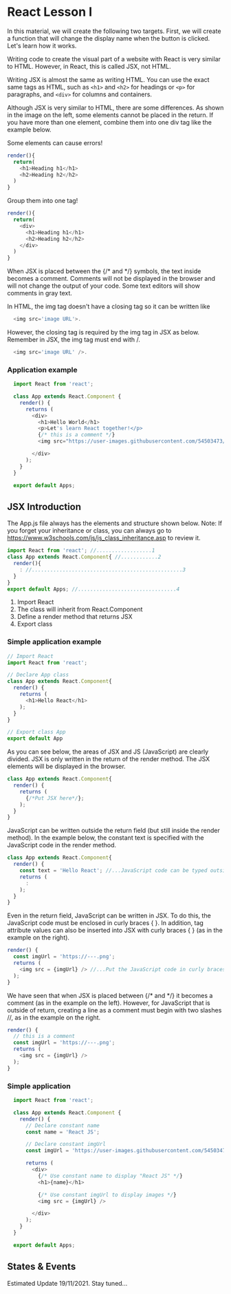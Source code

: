 # React Lesson I

In this material, we will create the following two targets. First, we will create a function that will change the display name when the button is clicked. Let's learn how it works.

Writing code to create the visual part of a website with React is very similar to HTML. However, in React, this is called JSX, not HTML.

Writing JSX is almost the same as writing HTML. You can use the exact same tags as HTML, such as ```<h1>``` and ```<h2>``` for headings or ```<p>``` for paragraphs, and ```<div>``` for columns and containers.

Although JSX is very similar to HTML, there are some differences. As shown in the image on the left, some elements cannot be placed in the return. If you have more than one element, combine them into one div tag like the example below.

Some elements can cause errors!

```js
render(){
  return(
    <h1>Heading h1</h1>
    <h2>Heading h2</h2>
  )
}
```

Group them into one tag!

```js
render(){
  return(
    <div>
      <h1>Heading h1</h1>
      <h2>Heading h2</h2>
    </div>
  )
}
```

When JSX is placed between the {/* and */} symbols, the text inside becomes a comment. Comments will not be displayed in the browser and will not change the output of your code. Some text editors will show comments in gray text.
  
In HTML, the img tag doesn't have a closing tag so it can be written like
```php
  <img src='image URL'>.
```
  However, the closing tag is required by the img tag in JSX as below. Remember in JSX, the img tag must end with /.
```php
  <img src='image URL' />.
```

### Application example
```js
  import React from 'react';

  class App extends React.Component {
    render() {
      returns (
        <div>
          <h1>Hello World</h1>
          <p>Let's learn React together!</p>
          {/* this is a comment */}
          <img src="https://user-images.githubusercontent.com/54503473/142431930-24f9b220-3546-4b48-af91-9860d0b0c774.png" />

        </div>
      );
    }
  }

  export default Apps;
```

## JSX Introduction

The App.js file always has the elements and structure shown below. Note: If you forget your inheritance or class, you can always go to https://www.w3schools.com/js/js_class_inheritance.asp to review it.

```js
import React from 'react'; //..................1
class App extends React.Component{ //............2
  render(){
    : //.................................................3
  }
}
export default Apps; //................................4
```

1. Import React
2. The class will inherit from React.Component
3. Define a render method that returns JSX
4. Export class


### Simple application example

```js
// Import React
import React from 'react';

// Declare App class
class App extends React.Component{
  render() {
    returns (
      <h1>Hello React</h1>
    );
  }
}

// Export class App
export default App
```

As you can see below, the areas of JSX and JS (JavaScript) are clearly divided. JSX is only written in the return of the render method. The JSX elements will be displayed in the browser.

```js
class App extends React.Component{
  render() {
    returns (
      {/*Put JSX here*/};
    );
  }
}
```

JavaScript can be written outside the return field (but still inside the render method). In the example below, the constant text is specified with the JavaScript code in the render method.
  
```js
class App extends React.Component{
  render() {
    const text = 'Hello React'; //...JavaScript code can be typed outside of return
    returns (
      :
    );
  }
}
```

Even in the return field, JavaScript can be written in JSX. To do this, the JavaScript code must be enclosed in curly braces { }. In addition, tag attribute values ​​can also be inserted into JSX with curly braces { } (as in the example on the right).
  
```js
render() {
  const imgUrl = 'https://---.png';
  returns (
    <img src = {imgUrl} /> //...Put the JavaScript code in curly braces { }
  );
}
```

We have seen that when JSX is placed between {/* and */} it becomes a comment (as in the example on the left). However, for JavaScript that is outside of return, creating a line as a comment must begin with two slashes //, as in the example on the right.
  
```js
render() {
  // this is a comment
  const imgUrl = 'https://---.png';
  returns (
    <img src = {imgUrl} /> 
  );
}
```

### Simple application

```js
  import React from 'react';

  class App extends React.Component {
    render() {
      // Declare constant name
      const name = 'React JS';

      // Declare constant imgUrl
      const imgUrl = 'https://user-images.githubusercontent.com/54503473/142431930-24f9b220-3546-4b48-af91-9860d0b0c774.png'

      returns (
        <div>
          {/* Use constant name to display "React JS" */}
          <h1>{name}</h1>

          {/* Use constant imgUrl to display images */}
          <img src = {imgUrl} />

        </div>
      );
    }
  }

  export default Apps;
```

## States & Events

Estimated Update 19/11/2021. Stay tuned...
